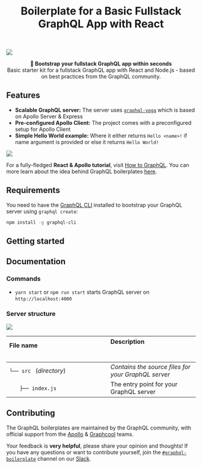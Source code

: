 <h1 align="center"><strong>Boilerplate for a Basic Fullstack GraphQL App with React</strong></h1>

<br />

![](https://imgur.com/ousyQaC.png)

<div align="center"><strong>🚀 Bootstrap your fullstack GraphQL app within seconds</strong></div>
<div align="center">Basic starter kit for a fullstack GraphQL app with React and Node.js - based on best practices from the GraphQL community.</div>

## Features

- **Scalable GraphQL server:** The server uses [`graphql-yoga`](https://github.com/prisma/graphql-yoga) which is based on Apollo Server & Express
- **Pre-configured Apollo Client:** The project comes with a preconfigured setup for Apollo Client
- **Simple Hello World example:** Where it either returns `Hello <name>!` if name argument is provided or else it returns `Hello World!`

![](https://i.imgur.com/Ip2ZXSC.png)

For a fully-fledged **React & Apollo tutorial**, visit [How to GraphQL](https://www.howtographql.com/react-apollo/0-introduction/). You can more learn about the idea behind GraphQL boilerplates [here](https://blog.graph.cool/graphql-boilerplates-graphql-create-how-to-setup-a-graphql-project-6428be2f3a5).

## Requirements

You need to have the [GraphQL CLI](https://github.com/graphql-cli/graphql-cli) installed to bootstrap your GraphQL server using `graphql create`:

```sh
npm install -g graphql-cli
```

## Getting started

## Documentation

### Commands

* `yarn start` or `npm run start` starts GraphQL server on `http://localhost:4000`

### Server structure

![](https://i.imgur.com/fMO23xJ.png)


| File name 　　　　　　　　　　　　　　| Description 　　　　　　　　<br><br>| 
| :--  | :--         |
| `└── src ` (_directory_) | _Contains the source files for your GraphQL server_ |
| `　　├── index.js` | The entry point for your GraphQL server |


## Contributing

The GraphQL boilerplates are maintained by the GraphQL community, with official support from the [Apollo](https://dev-blog.apollodata.com) & [Graphcool](https://blog.graph.cool/) teams.

Your feedback is **very helpful**, please share your opinion and thoughts! If you have any questions or want to contribute yourself, join the [`#graphql-boilerplate`](https://graphcool.slack.com/messages/graphql-boilerplate) channel on our [Slack](https://graphcool.slack.com/).
